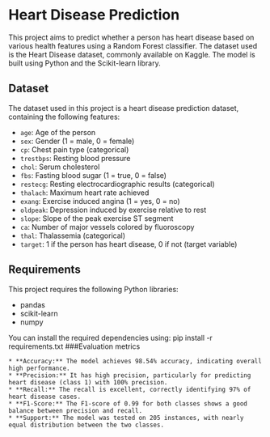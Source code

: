 
 # Heart Disease Prediction

This project aims to predict whether a person has heart disease based on various health features using a Random Forest classifier. The dataset used is the Heart Disease dataset, commonly available on Kaggle. The model is built using Python and the Scikit-learn library.


## Dataset

The dataset used in this project is a heart disease prediction dataset, containing the following features:

- `age`: Age of the person
- `sex`: Gender (1 = male, 0 = female)
- `cp`: Chest pain type (categorical)
- `trestbps`: Resting blood pressure
- `chol`: Serum cholesterol
- `fbs`: Fasting blood sugar (1 = true, 0 = false)
- `restecg`: Resting electrocardiographic results (categorical)
- `thalach`: Maximum heart rate achieved
- `exang`: Exercise induced angina (1 = yes, 0 = no)
- `oldpeak`: Depression induced by exercise relative to rest
- `slope`: Slope of the peak exercise ST segment
- `ca`: Number of major vessels colored by fluoroscopy
- `thal`: Thalassemia (categorical)
- `target`: 1 if the person has heart disease, 0 if not (target variable)

## Requirements

This project requires the following Python libraries:

- pandas
- scikit-learn
- numpy

You can install the required dependencies using:
pip install -r requirements.txt
 ###Evaluation metrics
 ```
* **Accuracy:** The model achieves 98.54% accuracy, indicating overall high performance.
* **Precision:** It has high precision, particularly for predicting heart disease (class 1) with 100% precision.
* **Recall:** The recall is excellent, correctly identifying 97% of heart disease cases.
* **F1-Score:** The F1-score of 0.99 for both classes shows a good balance between precision and recall.
* **Support:** The model was tested on 205 instances, with nearly equal distribution between the two classes.
```



